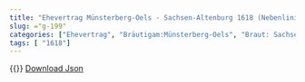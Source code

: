 ```yaml
---
title: "Ehevertrag Münsterberg-Oels - Sachsen-Altenburg 1618 (Nebenlinie)"
slug: ="g-199"
categories: ["Ehevertrag", "Bräutigam:Münsterberg-Oels", "Braut: Sachsen-Altenburg", "Eheschließung vollzogen?:Ja", "verschiedenkonfessionelle Ehe?:Nein", "Dynastie Bräutigam:Münsterberg-Oels", "Akteur Bräutigam:Münsterberg-Oels", "Akteur Braut:Sachsen-Altenburg", "Textbezug?:nein", "Ständisch?:nein", "Ratifikation?:nein", "Sonstiges?:nein", "Bräutigam:Münsterberg-Oels", "Braut: Sachsen-Altenburg"]
tags: [ "1618"]
---
```

<!--more-->
{{<v182>}}
[Download Json](/vertraege/vertrag-199.json)